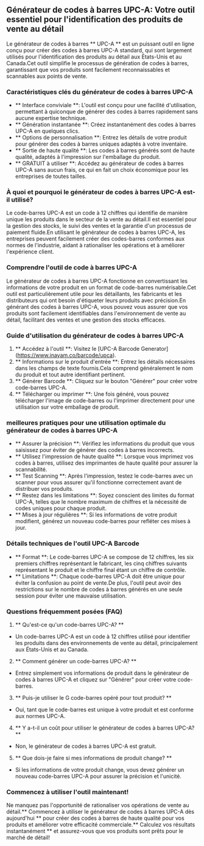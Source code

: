 ## Générateur de codes à barres UPC-A: Votre outil essentiel pour l'identification des produits de vente au détail

Le générateur de codes à barres ** UPC-A ** est un puissant outil en ligne conçu pour créer des codes à barres UPC-A standard, qui sont largement utilisés pour l'identification des produits au détail aux États-Unis et au Canada.Cet outil simplifie le processus de génération de codes à barres, garantissant que vos produits sont facilement reconnaissables et scannables aux points de vente.

### Caractéristiques clés du générateur de codes à barres UPC-A

- ** Interface conviviale **: L'outil est conçu pour une facilité d'utilisation, permettant à quiconque de générer des codes à barres rapidement sans aucune expertise technique.
- ** Génération instantanée **: Créez instantanément des codes à barres UPC-A en quelques clics.
- ** Options de personnalisation **: Entrez les détails de votre produit pour générer des codes à barres uniques adaptés à votre inventaire.
- ** Sortie de haute qualité **: Les codes à barres générés sont de haute qualité, adaptés à l'impression sur l'emballage du produit.
- ** GRATUIT à utiliser **: Accédez au générateur de codes à barres UPC-A sans aucun frais, ce qui en fait un choix économique pour les entreprises de toutes tailles.

### À quoi et pourquoi le générateur de codes à barres UPC-A est-il utilisé?

Le code-barres UPC-A est un code à 12 chiffres qui identifie de manière unique les produits dans le secteur de la vente au détail.Il est essentiel pour la gestion des stocks, le suivi des ventes et la garantie d'un processus de paiement fluide.En utilisant le générateur de codes à barres UPC-A, les entreprises peuvent facilement créer des codes-barres conformes aux normes de l'industrie, aidant à rationaliser les opérations et à améliorer l'expérience client.

### Comprendre l'outil de code à barres UPC-A

Le générateur de codes à barres UPC-A fonctionne en convertissant les informations de votre produit en un format de code-barres numérisable.Cet outil est particulièrement utile pour les détaillants, les fabricants et les distributeurs qui ont besoin d'étiqueter leurs produits avec précision.En générant des codes à barres UPC-A, vous pouvez vous assurer que vos produits sont facilement identifiables dans l'environnement de vente au détail, facilitant des ventes et une gestion des stocks efficaces.

### Guide d'utilisation du générateur de codes à barres UPC-A

1. ** Accédez à l'outil **: Visitez le [UPC-A Barcode Generator] (https://www.inayam.co/barcode/upca).
2. ** Informations sur le produit d'entrée **: Entrez les détails nécessaires dans les champs de texte fournis.Cela comprend généralement le nom du produit et tout autre identifiant pertinent.
3. ** Générer Barcode **: Cliquez sur le bouton "Générer" pour créer votre code-barres UPC-A.
4. ** Télécharger ou imprimer **: Une fois généré, vous pouvez télécharger l'image de code-barres ou l'imprimer directement pour une utilisation sur votre emballage de produit.

### meilleures pratiques pour une utilisation optimale du générateur de codes à barres UPC-A

- ** Assurer la précision **: Vérifiez les informations du produit que vous saisissez pour éviter de générer des codes à barres incorrects.
- ** Utilisez l'impression de haute qualité **: Lorsque vous imprimez vos codes à barres, utilisez des imprimantes de haute qualité pour assurer la scannabilité.
- ** Test Scanning **: Après l'impression, testez le code-barres avec un scanner pour vous assurer qu'il fonctionne correctement avant de distribuer vos produits.
- ** Restez dans les limitations **: Soyez conscient des limites du format UPC-A, telles que le nombre maximum de chiffres et la nécessité de codes uniques pour chaque produit.
- ** Mises à jour régulières **: Si les informations de votre produit modifient, générez un nouveau code-barres pour refléter ces mises à jour.

### Détails techniques de l'outil UPC-A Barcode

- ** Format **: Le code-barres UPC-A se compose de 12 chiffres, les six premiers chiffres représentant le fabricant, les cinq chiffres suivants représentant le produit et le chiffre final étant un chiffre de contrôle.
- ** Limitations **: Chaque code-barres UPC-A doit être unique pour éviter la confusion au point de vente.De plus, l'outil peut avoir des restrictions sur le nombre de codes à barres générés en une seule session pour éviter une mauvaise utilisation.

### Questions fréquemment posées (FAQ)

1. ** Qu'est-ce qu'un code-barres UPC-A? **
- Un code-barres UPC-A est un code à 12 chiffres utilisé pour identifier les produits dans des environnements de vente au détail, principalement aux États-Unis et au Canada.

2. ** Comment générer un code-barres UPC-A? **
- Entrez simplement vos informations de produit dans le générateur de codes à barres UPC-A et cliquez sur "Générer" pour créer votre code-barres.

3. ** Puis-je utiliser le G code-barres opéré pour tout produit? **
- Oui, tant que le code-barres est unique à votre produit et est conforme aux normes UPC-A.

4. ** Y a-t-il un coût pour utiliser le générateur de codes à barres UPC-A? **
- Non, le générateur de codes à barres UPC-A est gratuit.

5. ** Que dois-je faire si mes informations de produit change? **
- Si les informations de votre produit change, vous devez générer un nouveau code-barres UPC-A pour assurer la précision et l'unicité.

### Commencez à utiliser l'outil maintenant!

Ne manquez pas l'opportunité de rationaliser vos opérations de vente au détail.** Commencez à utiliser le générateur de codes à barres UPC-A dès aujourd'hui ** pour créer des codes à barres de haute qualité pour vos produits et améliorer votre efficacité commerciale.** Calculez vos résultats instantanément ** et assurez-vous que vos produits sont prêts pour le marché de détail!